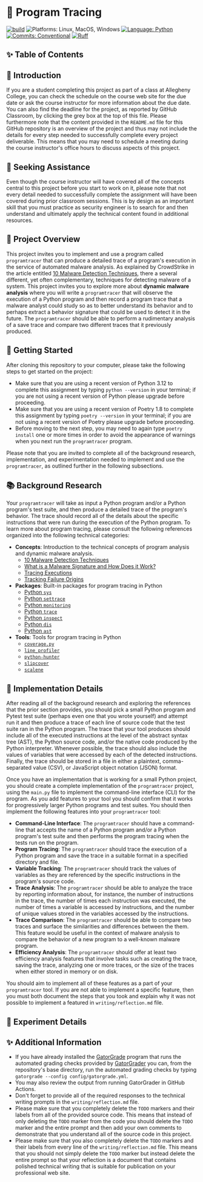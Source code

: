 # 🔬 Program Tracing

[![build](../../actions/workflows/build.yml/badge.svg)](../../actions/)
![Platforms: Linux, MacOS, Windows](https://img.shields.io/badge/Platform-Linux%20%7C%20MacOS%20%7C%20Windows-blue.svg)
[![Language: Python](https://img.shields.io/badge/Language-Python-blue.svg)](https://www.python.org/)
[![Commits: Conventional](https://img.shields.io/badge/Commits-Conventional-blue.svg)](https://www.conventionalcommits.org/en/v1.0.0/)
[![Ruff](https://img.shields.io/endpoint?url=https://raw.githubusercontent.com/astral-sh/ruff/main/assets/badge/v2.json)](https://github.com/astral-sh/ruff)

## ✨ Table of Contents

<!---toc start-->

<!---toc end-->

## 🏁 Introduction

If you are a student completing this project as part of a class at Allegheny
College, you can check the schedule on the course web site for the due date or
ask the course instructor for more information about the due date. You can also
find the deadline for the project, as reported by GitHub Classroom, by clicking
the grey box at the top of this file. Please furthermore note that the content
provided in the `README.md` file for this GitHub repository is an overview of
the project and thus may not include the details for every step needed to
successfully complete every project deliverable. This means that you may need to
schedule a meeting during the course instructor's office hours to discuss
aspects of this project.

## 🤝 Seeking Assistance

Even though the course instructor will have covered all of the concepts central
to this project before you start to work on it, please note that not every
detail needed to successfully complete the assignment will have been covered
during prior classroom sessions. This is by design as an important skill that
you must practice as security engineer is to search for and then understand and
ultimately apply the technical content found in additional resources.

## 🛫 Project Overview

This project invites you to implement and use a program called `programtracer`
that can produce a detailed trace of a program's execution in the service of
automated malware analysis. As explained by CrowdStrike in the article entitled
[10 Malware Detection
Techniques](https://www.crowdstrike.com/en-us/cybersecurity-101/malware/malware-detection/),
there a several different, yet often complementary, techniques for detecting
malware of a system. This project invites you to explore more about **dynamic
malware analysis** where you will write a `programtracer` that will observe the
execution of a Python program and then record a program trace that a malware
analyst could study so as to better understand its behavior and to perhaps
extract a behavior signature that could be used to detect it in the future. The
`programtracer` should be able to perform a rudimentary analysis of a save trace
and compare two different traces that it previously produced.

## 🏁 Getting Started

After cloning this repository to your computer, please take the following steps
to get started on the project:

- Make sure that you are using a recent version of Python 3.12 to complete this
assignment by typing `python --version` in your terminal; if you are not using a
recent version of Python please upgrade before proceeding.
- Make sure that you are using a recent version of Poetry 1.8 to complete this
assignment by typing `poetry --version` in your terminal; if you are not using a
recent version of Poetry please upgrade before proceeding.
- Before moving to the next step, you may need to again type `poetry install`
one or more times in order to avoid the appearance of warnings when you next run
the `programtracer` program.

Please note that you are invited to complete all of the background research,
implementation, and experimentation needed to implement and use the
`programtracer`, as outlined further in the following subsections.

## 📚 Background Research

Your `programtracer` will take as input a Python program and/or a Python
program's test suite, and then produce a detailed trace of the program's
behavior. The trace should record all of the details about the specific
instructions that were run during the execution of the Python program. To learn
more about program tracing, please consult the following references organized
into the following technical categories:

- **Concepts**: Introduction to the technical concepts of program analysis and dynamic
malware analysis.
    - [10 Malware Detection
Techniques](https://www.crowdstrike.com/en-us/cybersecurity-101/malware/malware-detection/)
    - [What is a Malware Signature and How Does it Work?](https://www.sentinelone.com/blog/what-is-a-malware-file-signature-and-how-does-it-work/)
    - [Tracing Executions](https://www.debuggingbook.org/beta/html/Tracer.html)
    - [Tracking Failure Origins](https://www.debuggingbook.org/beta/html/Slicer.html)
- **Packages**: Built-in packages for program tracing in Python
    - [Python `sys`](https://docs.python.org/3/library/sys.html)
    - [Python `settrace`](https://docs.python.org/3/library/sys.html#sys.settrace)
    - [Python `monitoring`](https://docs.python.org/3/library/sys.monitoring.html)
    - [Python `trace`](https://docs.python.org/3/library/trace.html)
    - [Python `inspect`](https://docs.python.org/3/library/inspect.html)
    - [Python `dis`](https://docs.python.org/3/library/dis.html)
    - [Python `ast`](https://docs.python.org/3/library/ast.html)
- **Tools**: Tools for program tracing in Python
    - [`coverage.py`](https://github.com/nedbat/coveragepy)
    - [`line_profiler`](https://github.com/pyutils/line_profiler)
    - [`python-hunter`](https://github.com/ionelmc/python-hunter)
    - [`slipcover`](https://github.com/plasma-umass/slipcover)
    - [`scalene`](https://github.com/plasma-umass/scalene)

## 🚀 Implementation Details

After reading all of the background research and exploring the references that
the prior section provides, you should pick a small Python program and Pytest
test suite (perhaps even one that you wrote yourself) and attempt run it and
then produce a trace of each line of source code that the test suite ran in the
Python program. The trace that your tool produces should include all of the
executed instructions at the level of the abstract syntax tree (AST), the Python
source code, and/or the native code produced by the Python interpreter. Whenever
possible, the trace should also include the values of variables that were
accessed by each of the detected instructions. Finally, the trace should be
stored in a file in either a plaintext, comma-separated value (CSV), or
JavaScript object notation (JSON) format.

Once you have an implementation that is working for a small Python project, you
should create a complete implementation of the `programtracer` project, using
the `main.py` file to implement the command-line interface (CLI) for the
program. As you add features to your tool you should confirm that it works for
progressively larger Python programs and test suites. You should then implement
the following features into your `programtracer` tool:

- **Command-Line Interface**: The `programtracer` should have a command-line
that accepts the name of a Python program and/or a Python program's test suite
and then performs the program tracing when the tests run on the program.
- **Program Tracing**: The `programtracer` should trace the execution of a
Python program and save the trace in a suitable format in a specified directory
and file.
- **Variable Tracking**: The `programtracer` should track the values of
variables as they are referenced by the specific instructions in the program's
source code.
- **Trace Analysis**: The `programtracer` should be able to analyze the trace by
reporting information about, for instance, the number of instructions in the
trace, the number of times each instruction was executed, the number of times a
variable is accessed by instructions, and the number of unique values stored in
the variables accessed by the instructions.
- **Trace Comparison**: The `programtracer` should be able to compare two traces
and surface the similarities and differences between the them. This feature
would be useful in the context of malware analysis to compare the behavior of
a new program to a well-known malware program.
- **Efficiency Analysis**: The `programtracer` should offer at least two
efficiency analysis features that involve tasks such as creating the trace,
saving the trace, analyzing one or more traces, or the size of the traces when
either stored in memory or on disk.

You should aim to implement all of these features as a part of your
`programtracer` tool. If you are not able to implement a specific feature, then
you must both document the steps that you took and explain why it was not
possible to implement a featured in `writing/reflection.md` file.

## 🎉 Experiment Details

## ✨ Additional Information

- If you have already installed the
[GatorGrade](https://github.com/GatorEducator/gatorgrade) program that runs the
automated grading checks provided by
[GatorGrader](https://github.com/GatorEducator/gatorgrader) you can, from the
repository's base directory, run the automated grading checks by typing
`gatorgrade --config config/gatorgrade.yml`.
- You may also review the output from running GatorGrader in GitHub Actions.
- Don't forget to provide all of the required responses to the technical writing
prompts in the `writing/reflection.md` file.
- Please make sure that you completely delete the `TODO` markers and their
labels from all of the provided source code. This means that instead of only
deleting the `TODO` marker from the code you should delete the `TODO` marker and
the entire prompt and then add your own comments to demonstrate that you
understand all of the source code in this project.
- Please make sure that you also completely delete the `TODO` markers and their
labels from every line of the `writing/reflection.md` file. This means that you
should not simply delete the `TODO` marker but instead delete the entire prompt
so that your reflection is a document that contains polished technical writing
that is suitable for publication on your professional web site.
